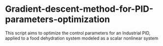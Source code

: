 # Gradient-descent-method-for-PID-parameters-optimization
This script aims to optimize the control parameters for an Industrial PID, applied to a food dehydration system modeled as a scalar nonlinear system
